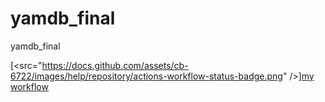 # yamdb_final
yamdb_final

[<src="https://docs.github.com/assets/cb-6722/images/help/repository/actions-workflow-status-badge.png" />][my workflow](https://github.com/huppa_fp/yamdb_final/workflows/yamdb_workflow.yml/badge.svg)